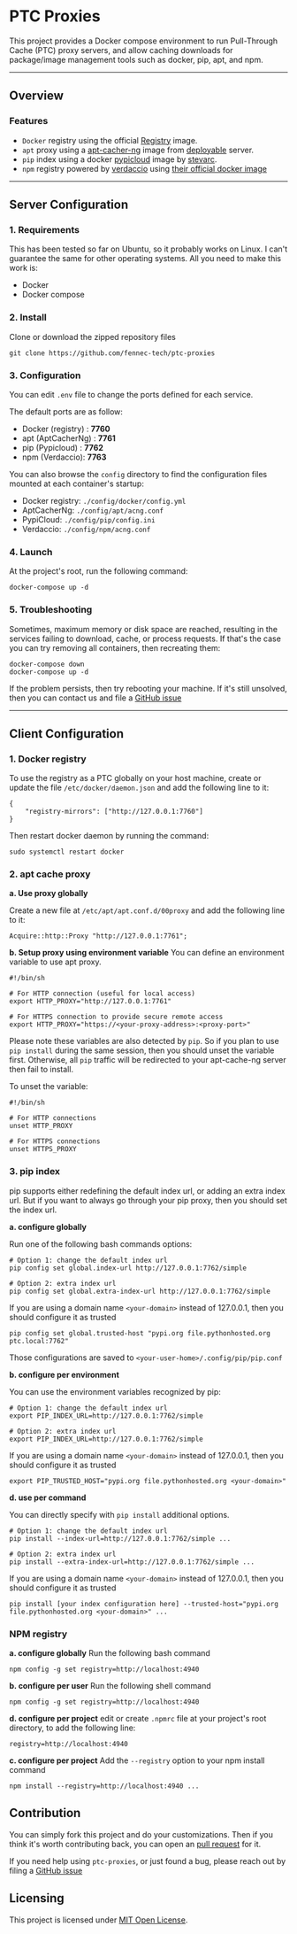 # PTC Proxies
This project provides a Docker compose environment to run Pull-Through Cache (PTC) proxy servers, and allow caching downloads for package/image management tools such as docker, pip, apt, and npm.

---
## Overview
### Features
- `Docker` registry using the official [Registry](https://hub.docker.com/_/registry) image.
- `apt` proxy using a [apt-cacher-ng](https://help.ubuntu.com/community/Apt-Cacher%20NG) image from [deployable](https://hub.docker.com/r/deployable/apt-cacher-ng) server.
- `pip` index using a docker [pypicloud](https://pypicloud.readthedocs.io/en/latest/) image by [stevarc](https://hub.docker.com/r/stevearc/pypicloud).
- `npm` registry powered by [verdaccio](https://verdaccio.org/) using [their official docker image](https://hub.docker.com/r/verdaccio/verdaccio)

---
## Server Configuration
### 1. Requirements
This has been tested so far on Ubuntu, so it probably works on Linux. I can't guarantee the same for other operating systems.
All you need to make this work is:
- Docker
- Docker compose

### 2. Install
Clone or download the zipped repository files
```
git clone https://github.com/fennec-tech/ptc-proxies
```

### 3. Configuration
You can edit `.env` file to change the ports defined for each service.

 The default ports are as follow:
- Docker (registry) : **7760**
- apt (AptCacherNg) : **7761**
- pip (Pypicloud) : **7762**
- npm (Verdaccio): **7763**

You can also browse the `config` directory to find the configuration files mounted at each container's startup:
- Docker registry: `./config/docker/config.yml`
- AptCacherNg: `./config/apt/acng.conf`
- PypiCloud: `./config/pip/config.ini`
- Verdaccio: `./config/npm/acng.conf`

### 4. Launch
At the project's root, run the following command:
```
docker-compose up -d
```
### 5. Troubleshooting
Sometimes, maximum memory or disk space are reached, resulting in the services failing to download, cache, or process requests. If that's the case you can try removing all containers, then recreating them:
```
docker-compose down
docker-compose up -d
```

If the problem persists, then try rebooting your machine.
If it's still unsolved, then you can contact us and file a [GitHub issue](https://github.com/fennec-tech/ptc-proxies/issues)

---
## Client Configuration

### 1. Docker registry
To use the registry as a PTC globally on your host machine, create or update the file `/etc/docker/daemon.json`
and add the following line to it:
```
{
    "registry-mirrors": ["http://127.0.0.1:7760"]
}
```

Then restart docker daemon by running the command:
```
sudo systemctl restart docker
```

### 2. apt cache proxy
**a. Use proxy globally**

Create a new file at `/etc/apt/apt.conf.d/00proxy` and add the following line to it:
```
Acquire::http::Proxy "http://127.0.0.1:7761";
```

**b. Setup proxy using environment variable**
You can define an environment variable to use apt proxy.
```
#!/bin/sh

# For HTTP connection (useful for local access)
export HTTP_PROXY="http://127.0.0.1:7761"

# For HTTPS connection to provide secure remote access
export HTTP_PROXY="https://<your-proxy-address>:<proxy-port>"
```

Please note these variables are also detected by `pip`.
So if you plan to use `pip install` during the same session, then you should unset the variable first. Otherwise, all `pip` traffic will be redirected to your apt-cache-ng server then fail to install.

To unset the variable:
```
#!/bin/sh

# For HTTP connections
unset HTTP_PROXY

# For HTTPS connections 
unset HTTPS_PROXY
```

### 3. pip index
pip supports either redefining the default index url, or adding an extra index url.
But if you want to always go through your pip proxy, then you should set the index url.

**a. configure globally**

Run one of the following bash commands options:
```
# Option 1: change the default index url
pip config set global.index-url http://127.0.0.1:7762/simple

# Option 2: extra index url
pip config set global.extra-index-url http://127.0.0.1:7762/simple
```

If you are using a domain name `<your-domain>` instead of 127.0.0.1, then you should configure it as trusted
```
pip config set global.trusted-host "pypi.org file.pythonhosted.org ptc.local:7762"
```

Those configurations are saved to `<your-user-home>/.config/pip/pip.conf`

**b. configure per environment**

You can use the environment variables recognized by pip:
```
# Option 1: change the default index url
export PIP_INDEX_URL=http://127.0.0.1:7762/simple

# Option 2: extra index url
export PIP_INDEX_URL=http://127.0.0.1:7762/simple
```

If you are using a domain name `<your-domain>` instead of 127.0.0.1, then you should configure it as trusted
```
export PIP_TRUSTED_HOST="pypi.org file.pythonhosted.org <your-domain>"
```

**d. use per command**

You can directly specify with `pip install` additional options.
```
# Option 1: change the default index url
pip install --index-url=http://127.0.0.1:7762/simple ...

# Option 2: extra index url
pip install --extra-index-url=http://127.0.0.1:7762/simple ...
```

If you are using a domain name `<your-domain>` instead of 127.0.0.1, then you should configure it as trusted

```
pip install [your index configuration here] --trusted-host="pypi.org file.pythonhosted.org <your-domain>" ...
```

### NPM registry
**a. configure globally**
Run the following bash command
```
npm config -g set registry=http://localhost:4940
```
**b. configure per user**
Run the following shell command
```
npm config -g set registry=http://localhost:4940
```

**d. configure per project**
edit or create `.npmrc` file at your project's root directory, to add the following line:
```
registry=http://localhost:4940
```

**c. configure per project**
Add the `--registry` option to your npm install command
```
npm install --registry=http://localhost:4940 ...
```

## Contribution
You can simply fork this project and do your customizations. Then if you think it's worth contributing back, you can open an [pull request](https://github.com/fennec-tech/ptc-proxies/pulls) for it.

If you need help using `ptc-proxies`, or just found a bug, please reach out by filing a [GitHub issue](https://github.com/fennec-tech/ptc-proxies/issues)

## Licensing
This project is licensed under [MIT Open License](LICENSE).